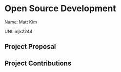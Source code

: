 # Open Source Development

Name: Matt Kim

UNI: mjk2244

## Project Proposal

## Project Contributions

